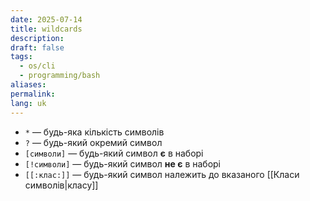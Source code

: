 ```yaml
---
date: 2025-07-14
title: wildcards
description: 
draft: false
tags:
  - os/cli
  - programming/bash
aliases: 
permalink: 
lang: uk
---
```


- `*` — будь-яка кількість символів 
- `?` — будь-який окремий символ 
- `[символи]` — будь-який символ **є** в наборі
- `[!символи]` — будь-який символ **не є** в наборі 
- `[[:клас:]]` — будь-який символ належить до вказаного [[Класи символів|класу]]

